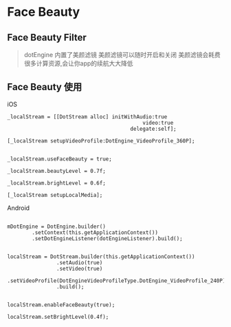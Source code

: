 # Face Beauty 


## Face Beauty Filter


> dotEngine 内置了美颜滤镜
> 美颜滤镜可以随时开启和关闭 
> 美颜滤镜会耗费很多计算资源,会让你app的续航大大降低



## Face Beauty 使用 


iOS
```
_localStream = [[DotStream alloc] initWithAudio:true
                                            video:true
                                        delegate:self];

[_localStream setupVideoProfile:DotEngine_VideoProfile_360P];


_localStream.useFaceBeauty = true;

_localStream.beautyLevel = 0.7f;

_localStream.brightLevel = 0.6f;

[_localStream setupLocalMedia];

```


Android
```

mDotEngine = DotEngine.builder()
        .setContext(this.getApplicationContext())
        .setDotEngineListener(dotEngineListener).build();


localStream = DotStream.builder(this.getApplicationContext())
                .setAudio(true)
                .setVideo(true)
                .setVideoProfile(DotEngineVideoProfileType.DotEngine_VideoProfile_240P)
                .build();


localStream.enableFaceBeauty(true);

localStream.setBrightLevel(0.4f);

```

